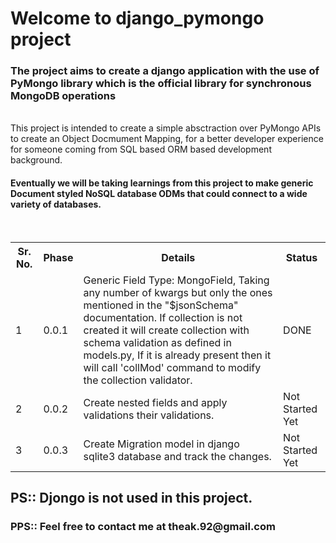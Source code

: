 <h1> Welcome to django_pymongo project</h1>

<h3> The project aims to create a django application with the use of PyMongo library which is the official library for synchronous MongoDB operations</h3>

<br>
This project is intended to create a simple absctraction over PyMongo APIs to create an Object Docmument Mapping,
for a better developer experience for someone coming from SQL based ORM based development background.

<h4>
Eventually we will be taking learnings from this project to make generic Document styled NoSQL database ODMs that could connect to a wide variety of databases.
</h4>

<br>
<table>
    <th>Sr. No.</th> <th>Phase</th> <th>Details</th> <th>Status</th>
    <tr> <td>1</td> <td>0.0.1</td> <td>Generic Field Type: MongoField, Taking any number of kwargs but only the ones mentioned in the "$jsonSchema" documentation. If collection is not created it will create collection with schema validation as defined in models.py, If it is already present then it will call 'collMod' command to modify the collection validator.</td> <td> DONE</td></tr>
    <tr> <td>2</td> <td>0.0.2</td> <td>Create nested fields and apply validations their validations.</td><td>Not Started Yet </td></tr>
    <tr> <td>3</td> <td>0.0.3</td> <td>Create Migration model in django sqlite3 database and track the changes. </td> <td>Not Started Yet</td></tr>
</table>

<h2> PS:: Djongo is not used in this project.</h2>
<h3> PPS:: Feel free to contact me at theak.92@gmail.com </h3>
